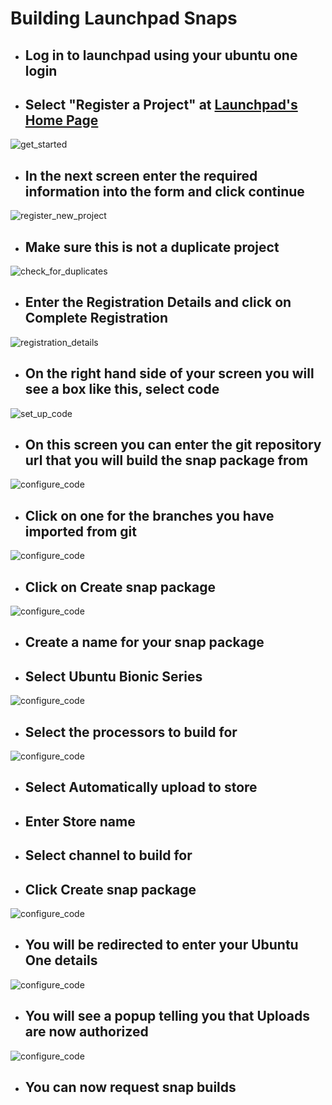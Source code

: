 Building Launchpad Snaps
==========================
- ## Log in to launchpad using your ubuntu one login  
- ## Select "Register a Project" at [Launchpad's Home Page](http://launchpad.net)  

![get_started](snap-images/snap_1.png) 

- ## In the next screen enter the required information into the form and click continue  

![register_new_project](snap-images/snap_2.png) 
  
- ## Make sure this is not a duplicate project  

![check_for_duplicates](snap-images/snap_3.png) 

- ## Enter the Registration Details and click on Complete Registration

![registration_details](snap-images/snap_4.png) 

- ## On the right hand side of your screen you will see a box like this, select code

![set_up_code](snap-images/snap_5.png) 

- ## On this screen you can enter the git repository url that you will build the snap package from  

![configure_code](snap-images/snap_6.png) 

- ## Click on one for the branches you have imported from git

![configure_code](snap-images/snap_7.png) 

- ## Click on Create snap package

![configure_code](snap-images/snap_8.png) 

- ## Create a name for your snap package
- ## Select Ubuntu Bionic Series


![configure_code](snap-images/snap_9.png) 

- ## Select the processors to build for

![configure_code](snap-images/snap_10.png) 

- ## Select Automatically upload to store
- ## Enter Store name
- ## Select channel to build for
- ## Click Create snap package

![configure_code](snap-images/snap_11.png) 

- ## You will be redirected to enter your Ubuntu One details

![configure_code](snap-images/snap_12.png) 

- ## You will see a popup telling you that Uploads are now authorized

![configure_code](snap-images/snap_13.png) 

- ## You can now request snap builds
